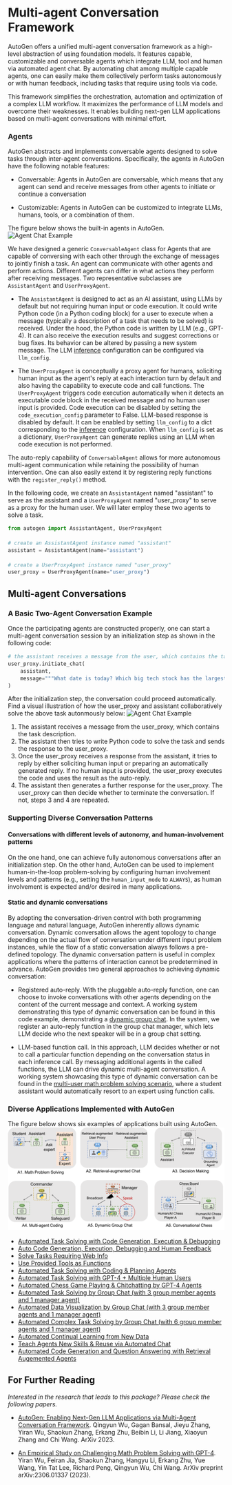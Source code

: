 # Multi-agent Conversation Framework

AutoGen offers a unified multi-agent conversation framework as a high-level abstraction of using foundation models. It features capable, customizable and conversable agents which integrate LLM, tool and human via automated agent chat.
By automating chat among multiple capable agents, one can easily make them collectively perform tasks autonomously or with human feedback, including tasks that require using tools via code.

This framework simplifies the orchestration, automation and optimization of a complex LLM workflow. It maximizes the performance of LLM models and overcome their weaknesses. It enables building next-gen LLM applications based on multi-agent conversations with minimal effort.

### Agents

AutoGen abstracts and implements conversable agents
designed to solve tasks through inter-agent conversations. Specifically, the agents in AutoGen have the following notable features:

- Conversable: Agents in AutoGen are conversable, which means that any agent can send
and receive messages from other agents to initiate or continue a conversation

- Customizable: Agents in AutoGen can be customized to integrate LLMs, humans, tools, or a combination of them.

The figure below shows the built-in agents in AutoGen.
![Agent Chat Example](images/autogen_agents.png)

We have designed a generic `ConversableAgent` class for Agents that are capable of conversing with each other through the exchange of messages to jointly finish a task. An agent can communicate with other agents and perform actions. Different agents can differ in what actions they perform after receiving messages. Two representative subclasses are `AssistantAgent` and `UserProxyAgent`.


- The `AssistantAgent` is designed to act as an AI assistant, using LLMs by default but not requiring human input or code execution. It could write Python code (in a Python coding block) for a user to execute when a message (typically a description of a task that needs to be solved) is received. Under the hood, the Python code is written by LLM (e.g., GPT-4). It can also receive the execution results and suggest corrections or bug fixes. Its behavior can be altered by passing a new system message. The LLM [inference](#enhanced-inference) configuration can be configured via `llm_config`.

- The `UserProxyAgent` is conceptually a proxy agent for humans, soliciting human input as the agent's reply at each interaction turn by default and also having the capability to execute code and call functions. The `UserProxyAgent` triggers code execution automatically when it detects an executable code block in the received message and no human user input is provided. Code execution can be disabled by setting the `code_execution_config` parameter to False. LLM-based response is disabled by default. It can be enabled by setting `llm_config` to a dict corresponding to the [inference](/docs/Use-Cases/enhanced_inference) configuration. When `llm_config` is set as a dictionary, `UserProxyAgent` can generate replies using an LLM when code execution is not performed.

The auto-reply capability of `ConversableAgent` allows for more autonomous multi-agent communication while retaining the possibility of human intervention.
One can also easily extend it by registering reply functions with the `register_reply()` method.

In the following code, we create an `AssistantAgent` named "assistant" to serve as the assistant and a `UserProxyAgent` named "user_proxy" to serve as a proxy for the human user. We will later employ these two agents to solve a task.

```python
from autogen import AssistantAgent, UserProxyAgent

# create an AssistantAgent instance named "assistant"
assistant = AssistantAgent(name="assistant")

# create a UserProxyAgent instance named "user_proxy"
user_proxy = UserProxyAgent(name="user_proxy")
```

## Multi-agent Conversations

### A Basic Two-Agent Conversation Example

Once the participating agents are constructed properly, one can start a multi-agent conversation session by an initialization step as shown in the following code:
```python
# the assistant receives a message from the user, which contains the task description
user_proxy.initiate_chat(
    assistant,
    message="""What date is today? Which big tech stock has the largest year-to-date gain this year? How much is the gain?""",
)
```
After the initialization step, the conversation could proceed automatically. Find a visual illustration of how the user_proxy and assistant collaboratively solve the above task autonmously below:
![Agent Chat Example](images/agent_example.png)

1. The assistant receives a message from the user_proxy, which contains the task description.
2. The assistant then tries to write Python code to solve the task and sends the response to the user_proxy.
3. Once the user_proxy receives a response from the assistant, it tries to reply by either soliciting human input or preparing an automatically generated reply. If no human input is provided, the user_proxy executes the code and uses the result as the auto-reply.
4. The assistant then generates a further response for the user_proxy. The user_proxy can then decide whether to terminate the conversation. If not, steps 3 and 4 are repeated.

### Supporting Diverse Conversation Patterns

#### Conversations with different levels of autonomy, and human-involvement patterns
On the one hand, one can achieve fully autonomous conversations after an initialization step. On the other hand, AutoGen can be used to implement human-in-the-loop problem-solving by configuring human involvement levels and patterns (e.g., setting the `human_input_mode` to `ALWAYS`), as human involvement is expected and/or desired in many applications.

#### Static and dynamic conversations

By adopting the conversation-driven control with both programming language and natural language, AutoGen inherently allows dynamic conversation. Dynamic conversation allows the agent topology to change depending on the actual flow of conversation under different input problem instances, while the flow of a static conversation always follows a pre-defined topology. The dynamic conversation pattern is useful in complex applications where the patterns of interaction cannot be predetermined in advance. AutoGen provides two general approaches to achieving dynamic conversation:

- Registered auto-reply. With the pluggable auto-reply function, one can choose to invoke conversations with other agents depending on the content of the current message and context. A working system demonstrating this type of dynamic conversation can be found in this code example, demonstrating a [dynamic group chat](https://github.com/microsoft/autogen/blob/main/notebook/agentchat_groupchat.ipynb). In the system, we register an auto-reply function in the group chat manager, which lets LLM decide who the next speaker will be in a group chat setting.

- LLM-based function call. In this approach, LLM decides whether or not to call a particular function depending on the conversation status in each inference call.
By messaging additional agents in the called functions, the LLM can drive dynamic multi-agent conversation. A working system showcasing this type of dynamic conversation can be found in the [multi-user math problem solving scenario](https://github.com/microsoft/autogen/blob/main/notebook/agentchat_two_users.ipynb), where a student assistant would automatically resort to an expert using function calls.

### Diverse Applications Implemented with AutoGen


The figure below shows six examples of applications built using AutoGen.
![Applications](images/app.png)

* [Automated Task Solving with Code Generation, Execution & Debugging](https://github.com/microsoft/autogen/blob/main/notebook/agentchat_auto_feedback_from_code_execution.ipynb)
* [Auto Code Generation, Execution, Debugging and Human Feedback](https://github.com/microsoft/autogen/blob/main/notebook/agentchat_human_feedback.ipynb)
* [Solve Tasks Requiring Web Info](https://github.com/microsoft/autogen/blob/main/notebook/agentchat_web_info.ipynb)
* [Use Provided Tools as Functions](https://github.com/microsoft/autogen/blob/main/notebook/agentchat_function_call.ipynb)
* [Automated Task Solving with Coding & Planning Agents](https://github.com/microsoft/autogen/blob/main/notebook/agentchat_planning.ipynb)
* [Automated Task Solving with GPT-4 + Multiple Human Users](https://github.com/microsoft/autogen/blob/main/notebook/agentchat_two_users.ipynb)
* [Automated Chess Game Playing & Chitchatting by GPT-4 Agents](https://github.com/microsoft/autogen/blob/main/notebook/agentchat_chess.ipynb)
* [Automated Task Solving by Group Chat (with 3 group member agents and 1 manager agent)](https://github.com/microsoft/autogen/blob/main/notebook/agentchat_groupchat.ipynb)
* [Automated Data Visualization by Group Chat (with 3 group member agents and 1 manager agent)](https://github.com/microsoft/autogen/blob/main/notebook/agentchat_groupchat_vis.ipynb)
* [Automated Complex Task Solving by Group Chat (with 6 group member agents and 1 manager agent)](https://github.com/microsoft/autogen/blob/main/notebook/agentchat_groupchat_research.ipynb)
* [Automated Continual Learning from New Data](https://github.com/microsoft/autogen/blob/main/notebook/agentchat_stream.ipynb)
* [Teach Agents New Skills & Reuse via Automated Chat](https://github.com/microsoft/autogen/blob/main/notebook/agentchat_teaching.ipynb)
* [Automated Code Generation and Question Answering with Retrieval Augemented Agents](https://github.com/microsoft/autogen/blob/main/notebook/agentchat_RAGChat.ipynb)



## For Further Reading

*Interested in the research that leads to this package? Please check the following papers.*

* [AutoGen: Enabling Next-Gen LLM Applications via Multi-Agent Conversation Framework](https://arxiv.org/abs/2308.08155). Qingyun Wu, Gagan Bansal, Jieyu Zhang, Yiran Wu, Shaokun Zhang, Erkang Zhu, Beibin Li, Li Jiang, Xiaoyun Zhang and Chi Wang. ArXiv 2023.

* [An Empirical Study on Challenging Math Problem Solving with GPT-4](https://arxiv.org/abs/2306.01337). Yiran Wu, Feiran Jia, Shaokun Zhang, Hangyu Li, Erkang Zhu, Yue Wang, Yin Tat Lee, Richard Peng, Qingyun Wu, Chi Wang. ArXiv preprint arXiv:2306.01337 (2023).
